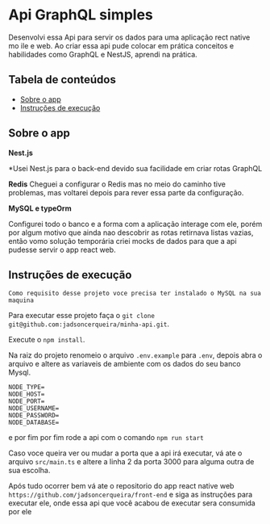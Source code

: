 # Api GraphQL simples

Desenvolvi essa Api para servir os dados para uma aplicação rect native mo ile e web.
Ao criar essa api pude colocar em prática conceitos e habilidades como GraphQL e NestJS, aprendi na prática.

## Tabela de conteúdos

- [Sobre o app](#sobre-o-app)
- [Instruções de execução](#instruções-de-execução)

## Sobre o app


**Nest.js**

*Usei Nest.js para o back-end devido sua facilidade em criar rotas GraphQL

**Redis**
Cheguei a configurar o Redis mas no meio do caminho tive problemas, mas voltarei depois para rever essa parte da configuração.

**MySQL e typeOrm**

Configurei todo o banco e a forma com a aplicação interage com ele, porém por algum motivo que ainda nao descobrir as rotas retirnava listas vazias, então vomo solução temporária criei mocks de dados para que a api pudesse servir o app react web.

## Instruções de execução

`Como requisito desse projeto voce precisa ter instalado o MySQL na sua maquina`

Para executar esse projeto faça o `git clone  git@github.com:jadsoncerqueira/minha-api.git`.

Execute o `npm install`.

Na raiz do projeto renomeio o arquivo `.env.example` para `.env`, depois abra o arquivo e altere as variaveis de ambiente com os dados do seu banco Mysql.

```
NODE_TYPE=
NODE_HOST=
NODE_PORT=
NODE_USERNAME=
NODE_PASSWORD=
NODE_DATABASE=
```

e por fim por fim rode a api com o comando `npm run start`

Caso voce queira ver ou mudar a porta que a api irá executar, vá ate o arquivo `src/main.ts` e altere a linha 2 da porta 3000 para alguma outra de sua escolha.

Após tudo ocorrer bem vá ate o repositorio do app react native web `https://github.com/jadsoncerqueira/front-end` e siga as instruções para executar ele, onde essa api que você acabou de executar sera consumida por ele 
